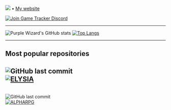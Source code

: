 
<p>
  <img src="https://pageview.vercel.app/?github_user=GoldenLys"> • <a target="_blank" href="https://purplewizard.space">My website</a>
</p>

[![Join Game Tracker Discord](https://discordapp.com/api/guilds/572926470788218891/embed.png?style=banner2)](https://discord.gg/SBuYeHh)

---

![Purple Wizard's GitHub stats](https://github-readme-stats.vercel.app/api?username=GoldenLys&count_private=true&include_all_commits=true&show_icons=true&theme=tokyonight&hide_border=true)
[![Top Langs](https://github-readme-stats.vercel.app/api/top-langs/?username=GoldenLys&layout=compact&theme=tokyonight&hide_border=true)](https://github.com/anuraghazra/github-readme-stats)

---

<h2>Most popular repositories</h2>

![GitHub last commit](https://img.shields.io/github/last-commit/GoldenLys/BetterDiscord-Elysia)<br />
[![ELYSIA](https://github-readme-stats.vercel.app/api/pin/?username=GoldenLys&repo=BetterDiscord-Elysia&theme=tokyonight&hide_border=true)](https://github.com/GoldenLys/BetterDiscord-Elysia)
---

<br />![GitHub last commit](https://img.shields.io/github/last-commit/GoldenLys/AlphaRPG)<br />
[![ALPHARPG](https://github-readme-stats.vercel.app/api/pin/?username=GoldenLys&repo=AlphaRPG&theme=tokyonight&hide_border=true)](https://github.com/GoldenLys/AlphaRPG)
